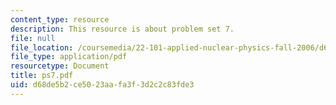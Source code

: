 ```yaml
---
content_type: resource
description: This resource is about problem set 7.
file: null
file_location: /coursemedia/22-101-applied-nuclear-physics-fall-2006/d68de5b2ce5023aafa3f3d2c2c83fde3_ps7.pdf
file_type: application/pdf
resourcetype: Document
title: ps7.pdf
uid: d68de5b2-ce50-23aa-fa3f-3d2c2c83fde3
---
```

